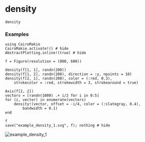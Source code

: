# density

```@docs
density
```

### Examples

```@example
using CairoMakie
CairoMakie.activate!() # hide
AbstractPlotting.inline!(true) # hide

f = Figure(resolution = (800, 600))

density(f[1, 1], randn(200))
density(f[1, 2], randn(200), direction = :y, npoints = 10)
density(f[2, 1], randn(200), color = (:red, 0.3),
    strokecolor = :red, strokewidth = 3, strokearound = true)

Axis(f[2, 2])
vectors = [randn(1000) .+ i/2 for i in 0:5]
for (i, vector) in enumerate(vectors)
    density!(vector, offset = -i/4, color = (:slategray, 0.4),
        bandwidth = 0.1)
end

f
save("example_density_1.svg", f); nothing # hide
```

![example_density_1](example_density_1.svg)

